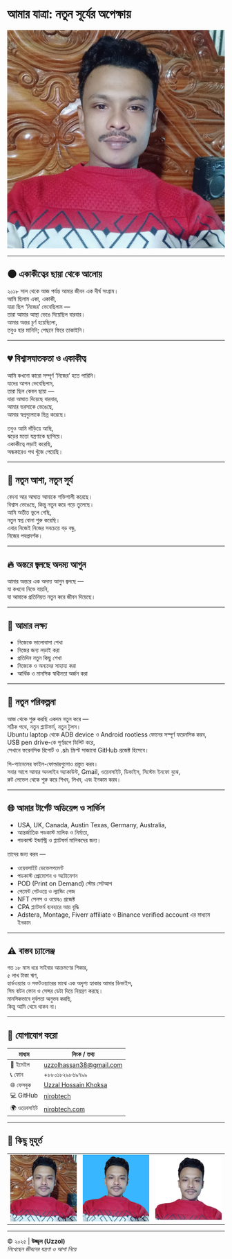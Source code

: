 # আমার যাত্রা: নতুন সূর্যের অপেক্ষায়

![Uzzol CEO Nirobtech](Life/Personal/Documents/uzzol_images/uzzol-CEO-nirobtech.jpg)

---

## 🌑 একাকীত্বের ছায়া থেকে আলোয়

২০১৮ সাল থেকে আজ পর্যন্ত আমার জীবন এক দীর্ঘ সংগ্রাম।  
আমি ছিলাম একা, একাকী,  
যারা ছিল ‘নিজের’ ভেবেছিলাম —  
তারা আমার আস্থা ভেঙে দিয়েছিল বারবার।  
আমার অন্তর চূর্ণ হয়েছিলো,  
তবুও হার মানিনি; পেছনে ফিরে তাকাইনি।

---

## 💔 বিশ্বাসঘাতকতা ও একাকীত্ব

আমি কখনো কারো সম্পূর্ণ ‘নিজের’ হতে পারিনি।  
যাদের আপন ভেবেছিলাম,  
তারা ছিল কেবল ছায়া —  
যারা আঘাত দিয়েছে বারবার,  
আমার ভরসাকে ভেঙেছে,  
আমার স্বপ্নগুলোকে ছিন্ন করেছে।  

তবুও আমি দাঁড়িয়ে আছি,  
ঝড়ের মতো যন্ত্রণাকে ছাপিয়ে।  
একাকীত্বে লড়াই করেছি,  
অন্ধকারেও পথ খুঁজে পেয়েছি।

---

## 🌅 নতুন আশা, নতুন সূর্য

বেদনা আর আঘাত আমাকে শক্তিশালী করেছে।  
বিশ্বাস ভেঙেছে, কিন্তু নতুন করে গড়ে তুলেছে।  
আমি অতীত ভুলে গেছি,  
নতুন স্বপ্ন বোনা শুরু করেছি।  
এবার নিজেই নিজের সবচেয়ে বড় বন্ধু,  
নিজের পথপ্রদর্শক।

---

## 🔥 অন্তরে জ্বলছে অদম্য আগুন

আমার অন্তরে এক অদম্য আগুন জ্বলছে —  
যা কখনো নিভে যায়নি,  
যা আমাকে প্রতিনিয়ত নতুন করে জীবন দিয়েছে।  

---

## 🎯 আমার লক্ষ্য

- নিজেকে ভালোবাসা শেখা  
- নিজের জন্য লড়াই করা  
- প্রতিদিন নতুন কিছু শেখা  
- নিজেকে ও অন্যদের সাহায্য করা  
- আর্থিক ও মানসিক স্বাধীনতা অর্জন করা  

---

## 🚀 নতুন পরিকল্পনা

আজ থেকে শুরু করছি একদম নতুন করে —  
সঠিক পথে, নতুন প্ল্যাটফর্ম, নতুন টুলস।  
Ubuntu laptop থেকে ADB device ও Android rootless ফোনের সম্পূর্ণ ফরেনসিক করব,  
USB pen drive-কে পূর্ণরূপে ডিলিট করে,  
সেখানে ফরেনসিক রিপোর্ট ও .sh স্ক্রিপ্ট সাজাবো GitHub প্রজেক্ট হিসেবে।  

সি-প্যানেলের ফাইল-ফোল্ডারগুলোও প্রস্তুত করব।  
সবার আগে আমার অনলাইন অ্যাকাউন্ট, Gmail, ওয়েবসাইট, ডিভাইস, সিস্টেম ইনফো বুঝে,  
রুট লেভেল থেকে শুরু করে শিখব, লিখব, এবং ইনকাম করব।  

---

## 🌐 আমার টার্গেট অডিয়েন্স ও সার্ভিস

- USA, UK, Canada, Austin Texas, Germany, Australia,  
- আন্তর্জাতিক পডকাস্ট মালিক ও নির্মাতা,  
- পডকাস্ট ইন্ডাস্ট্রি ও প্ল্যাটফর্ম মালিকদের জন্য।  

তাদের জন্য করব —  
- ওয়েবসাইট ডেভেলপমেন্ট  
- পডকাস্ট প্রোমোশন ও অটোমেশন  
- POD (Print on Demand) স্টোর সেটআপ  
- পেমেন্ট গেটওয়ে ও ল্যান্ডিং পেজ  
- NFT সেলস ও ওয়েব৩ প্রজেক্ট  
- CPA প্ল্যাটফর্ম ব্যবহারে আয় বৃদ্ধি  
- Adstera, Montage, Fiverr affiliate ও Binance verified account এর মাধ্যমে ইনকাম  

---

## ⚠️ বাস্তব চ্যালেঞ্জ

গত ১৮ মাস ধরে সাইবার আক্রমণের শিকার,  
৫ লাখ টাকা ঋণ,  
হার্ডওয়্যার ও সফটওয়্যারের মাঝে এক অদৃশ্য হ্যাকার আমার ডিভাইস,  
সিম বাটন ফোন ও সেন্সর ডেটা দিয়ে নিয়ন্ত্রণ করছে।  
মানসিকভাবে দুর্বলতা অনুভব করছি,  
কিন্তু আমি থেমে থাকব না।  

---

## 🔗 যোগাযোগ করো

| মাধ্যম          | লিংক / তথ্য                              |
|-----------------|----------------------------------------|
| 📧 ইমেইল        | [uzzolhassan38@gmail.com](mailto:uzzolhassan38@gmail.com)   |
| 📞 ফোন          | +৮৮০১৮২৯৮৬৯৭৯৯                        |
| 🌐 ফেসবুক       | [Uzzal Hossain Khoksa](https://facebook.com/uzzalhossainkhoksa) |
| 💻 GitHub        | [nirobtech](https://github.com/nirobtech)                      |
| 🌍 ওয়েবসাইট      | [nirobtech.com](https://nirobtech.com)                         |

---

## 📸 কিছু মুহূর্ত

<table>
  <tr>
    <td><img src="Life/Personal/Documents/uzzol_images/uzzol-CEO-nirobtech.jpg" alt="Uzzol CEO" width="250" /></td>
    <td><img src="Life/Personal/Documents/uzzol_images/uzzol-freelancer.jpg" alt="Freelancer Uzzol" width="250" /></td>
    <td><img src="Life/Personal/Documents/uzzol_images/uzzol-khoksa.jpg" alt="Uzzol Khoksa" width="250" /></td>
  </tr>
</table>

---

© ২০২৫ | **উজ্জ্বল (Uzzol)**  
*লিখেছেন জীবনের যন্ত্রণা ও আশা নিয়ে*
